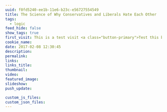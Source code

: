 ```yaml
---
uuid: f0fd5240-ee1b-11e6-b23c-e56727554549
title: The Science of Why Conservatives and Liberals Hate Each Other
tags:
  - logic
feed_hide: false
show_tags: true
first_visit: This is a test visit <a class="button-primary">Test this button!</a>
cookie_name:
date: 2017-02-08 12:30:45
description:
permalink:
links:
links_title:
thumbnail:
video:
featured_image:
slideshow:
push_update:

custom_js_files:
custom_json_files:
---
```

